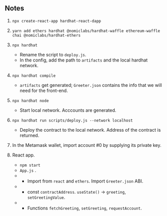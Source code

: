 ## Notes

1. `npx create-react-app hardhat-react-dapp`

2. `yarn add ethers hardhat @nomiclabs/hardhat-waffle ethereum-waffle chai @nomiclabs/hardhat-ethers`

3. `npx hardhat`
    - Rename the script to `deploy.js`.
    - In the config, add the path to `artifacts` and the local hardhat network.

4. `npx hardhat compile`
    - `artifacts` get generated; `Greeter.json` contains the info that we will need for the front-end.

5. `npx hardhat node`
    - Start local network. Acccounts are generated.

6. `npx hardhat run scripts/deploy.js --network localhost`
    - Deploy the contract to the local network. Address of the contract is returned.

7. In the Metamask wallet, import account  #0 by supplying its private key.

8. React app.
   - `npm start`
   - `App.js` .
   - - Import from `react` and `ethers`. Import `Greeter.json` ABI.
   - - const `contractAddress`.  `useState()` -> `greeting`, `setGreetingValue`.
   - - Functions `fetchGreeting`,  `setGreeting`, `requestAccount`.